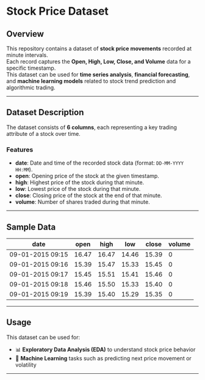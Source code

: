 # Stock Price Dataset

## Overview

This repository contains a dataset of **stock price movements** recorded at minute intervals.  
Each record captures the **Open, High, Low, Close, and Volume** data for a specific timestamp.  
This dataset can be used for **time series analysis**, **financial forecasting**, and **machine learning models** related to stock trend prediction and algorithmic trading.

---

## Dataset Description

The dataset consists of **6 columns**, each representing a key trading attribute of a stock over time.

### Features

- **date**: Date and time of the recorded stock data (format: `DD-MM-YYYY HH:MM`).  
- **open**: Opening price of the stock at the given timestamp.  
- **high**: Highest price of the stock during that minute.  
- **low**: Lowest price of the stock during that minute.  
- **close**: Closing price of the stock at the end of that minute.  
- **volume**: Number of shares traded during that minute.

---

## Sample Data

| date              | open  | high  | low   | close | volume |
|-------------------|-------|-------|-------|--------|---------|
| 09-01-2015 09:15  | 16.47 | 16.47 | 14.46 | 15.39 | 0 |
| 09-01-2015 09:16  | 15.39 | 15.47 | 15.33 | 15.45 | 0 |
| 09-01-2015 09:17  | 15.45 | 15.51 | 15.41 | 15.46 | 0 |
| 09-01-2015 09:18  | 15.46 | 15.50 | 15.33 | 15.40 | 0 |
| 09-01-2015 09:19  | 15.39 | 15.40 | 15.29 | 15.35 | 0 |

---

## Usage

This dataset can be used for:

- 📊 **Exploratory Data Analysis (EDA)** to understand stock price behavior  
- 🤖 **Machine Learning** tasks such as predicting next price movement or volatility  

---


